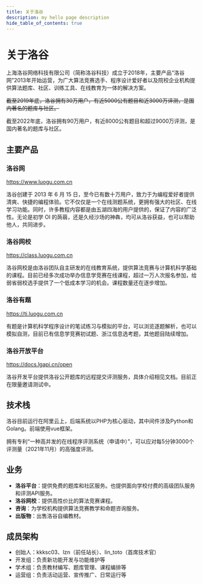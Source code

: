 ```yaml
---
title: 关于洛谷
description: my hello page description
hide_table_of_contents: true
---
```


# 关于洛谷

上海洛谷网络科技有限公司（简称洛谷科技）成立于2018年，主要产品“洛谷网”2013年开始运营，为广大算法竞赛选手、程序设计爱好者以及院校企业机构提供算法题库、社区、训练工具、在线教育为一体的解决方案。

~~截至2019年底，洛谷拥有30万用户，有近5000公有题目和近3000万评测，是国内著名的题库与社区。~~

截至2022年底，洛谷拥有90万用户，有近8000公有题目和超过9000万评测，是国内著名的题库与社区。

## 主要产品

### 洛谷网

<https://www.luogu.com.cn>

洛谷创建于 2013 年 6 月 15 日，至今已有数十万用户，致力于为编程爱好者提供清爽、快捷的编程体验。它不仅仅是一个在线测题系统，更拥有强大的社区、在线学习功能。同时，许多教程内容都是由五湖四海的用户提供的，保证了内容的广泛性。无论是初学 OI 的蒟蒻，还是久经沙场的神犇，均可从洛谷获益，也可以帮助他人，共同进步。

### 洛谷网校

<https://class.luogu.com.cn>

洛谷网校是由洛谷团队自主研发的在线教育系统，提供算法竞赛与计算机科学基础的课程。目前已经多次成功举办信息学竞赛在线课程，超过一万人次报名参加，给弱省弱校选手提供了一个低成本学习的机会。课程数量还在逐步增加。

### 洛谷有题

<https://ti.luogu.com.cn>

有题是计算机科学程序设计的笔试练习与模拟的平台，可以浏览逐题解析，也可以模拟自测，目前已有信息学竞赛初试题、浙江信息选考题，其他题目陆续增加。

### 洛谷开放平台

<https://docs.lgapi.cn/open>

洛谷开发平台提供洛谷公开题库的远程提交评测服务，具体介绍相见文档。目前正在限量邀请测试中。

## 技术栈

洛谷目前运行在阿里云上，后端系统以PHP为核心驱动，其中间件涉及Python和Golang。前端使用vue框架。

拥有专利“一种高并发的在线程序评测系统（申请中）”，可以应对每5分钟3000个评测量（2021年11月）的高强度评测。

## 业务

- **洛谷平台**：提供免费的题库和社区服务。也提供面向学校付费的高级团队服务和评测API服务。
- **洛谷网校**：提供高性价比的算法竞赛课程。
- **咨询**：为学校机构提供算法竞赛教学和命题咨询服务。
- **出版物**：出售洛谷自编教材。

## 成员架构

- 创始人：kkksc03、lzn（前任站长）、lin_toto（首席技术官）
- 开发组：负责新功能开发与功能维护等
- 学术组：负责教材编写、题库管理、课程编排等
- 运营组：负责活动运营、宣传推广、日常运行等
